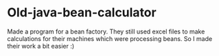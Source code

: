 # Old-java-bean-calculator
Made a program for a bean factory. They still used excel files to make calculations for their machines which were processing beans. So I made their work a bit easier :)
